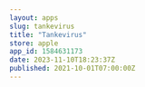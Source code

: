 ```yaml
---
layout: apps
slug: tankevirus
title: "Tankevirus"
store: apple
app_id: 1584631173
date: 2023-11-10T18:23:37Z
published: 2021-10-01T07:00:00Z
---
```

